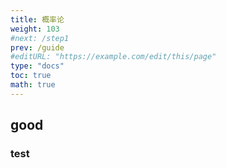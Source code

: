 ```yaml
---
title: 概率论
weight: 103
#next: /step1
prev: /guide
#editURL: "https://example.com/edit/this/page"
type: "docs"
toc: true
math: true
---
```


## good

### test

